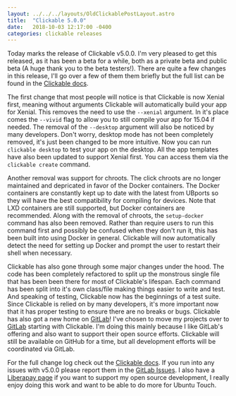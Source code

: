 ```yaml
---
layout: ../../../layouts/OldClickablePostLayout.astro
title:  "Clickable 5.0.0"
date:   2018-10-03 12:17:00 -0400
categories: clickable releases
---
```


Today marks the release of Clickable v5.0.0. I'm very pleased to get this
released, as it has been a beta for a while, both as a private beta and public
beta (A huge thank you to the beta testers!). There are quite a few changes
in this release, I'll go over a few of them them briefly but the full list can
be found in the
[Clickable docs](http://clickable-ut.dev/en/latest/changelog.html).

The first change that most people will notice is that Clickable is now Xenial
first, meaning without arguments Clickable will automatically build your app for
Xenial. This removes the need to use the `--xenial` argument. In it's place
comes the `--vivid` flag to allow you to still compile your app for 15.04 if
needed. The removal of the `--desktop` argument will also be noticed by many
developers. Don't worry, desktop mode has not been completely removed, it's just
been changed to be more intuitive. Now you can run `clickable desktop` to test
your app on the desktop. All the app templates have also been updated to
support Xenial first. You can access them via the `clickable create` command.

Another removal was support for chroots. The click chroots are no longer
maintained and depricated in favor of the Docker containers. The Docker
containers are constantly kept up to date with the latest from UBports so they
will have the best compatibility for compiling for devices. Note that LXD
containers are still supported, but Docker containers are recommended. Along
with the removal of chroots, the `setup-docker` command has also been removed.
Rather than require users to run this command first and possibly be confused
when they don't run it, this has been built into using Docker in general.
Clickable will now automatically detect the need for setting up Docker and
prompt the user to restart their shell when necessary.

Clickable has also gone through some major changes under the hood. The code has
been completely refactored to split up the monstrous single file that has been
been there for most of Clickable's lifespan. Each command has been split into
it's own class/file making things easier to write and test. And speaking of
testing, Clickable now has the beginnings of a test suite. Since Clickable is relied
on by many developers, it's more important now that it has proper testing to
ensure there are no breaks or bugs. Clickable has also got a new home on
[GitLab](https://gitlab.com/clickable)! I've chosen to move my projects over
to [GitLab](https://gitlab.com/bhdouglass) starting with Clickable. I'm doing
this mainly because I like GitLab's offering and also want to support their open
source efforts. Clickable will still be available on GitHub for a time, but all
development efforts will be coordinated via GitLab.

For the full change log check out the
[Clickable docs](http://clickable-ut.dev/en/latest/changelog.html).
If you run into any issues with v5.0.0 please report them in the
[GitLab Issues](https://gitlab.com/clickable/clickable/issues).
I also have a [Liberapay page](https://liberapay.com/bhdouglass) if you want to
support my open source development, I really enjoy doing this work and want to
be able to do more for Ubuntu Touch.
